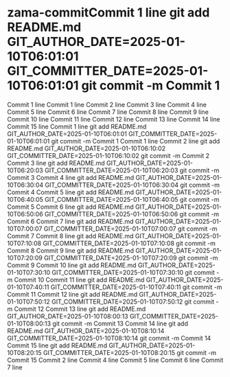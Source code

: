 # zama-commitCommit 1 line git add README.md GIT_AUTHOR_DATE=2025-01-10T06:01:01 GIT_COMMITTER_DATE=2025-01-10T06:01:01 git commit -m Commit 1
Commit 1 line
Commit 1 line
Commit 2 line
Commit 3 line
Commit 4 line
Commit 5 line
Commit 6 line
Commit 7 line
Commit 8 line
Commit 9 line
Commit 10 line
Commit 11 line
Commit 12 line
Commit 13 line
Commit 14 line
Commit 15 line
Commit 1 line git add README.md GIT_AUTHOR_DATE=2025-01-10T06:01:01 GIT_COMMITTER_DATE=2025-01-10T06:01:01 git commit -m Commit 1
Commit 1 line
Commit 2 line git add README.md GIT_AUTHOR_DATE=2025-01-10T06:10:02 GIT_COMMITTER_DATE=2025-01-10T06:10:02 git commit -m Commit 2
Commit 3 line git add README.md GIT_AUTHOR_DATE=2025-01-10T06:20:03 GIT_COMMITTER_DATE=2025-01-10T06:20:03 git commit -m Commit 3
Commit 4 line git add README.md GIT_AUTHOR_DATE=2025-01-10T06:30:04 GIT_COMMITTER_DATE=2025-01-10T06:30:04 git commit -m Commit 4
Commit 5 line git add README.md GIT_AUTHOR_DATE=2025-01-10T06:40:05 GIT_COMMITTER_DATE=2025-01-10T06:40:05 git commit -m Commit 5
Commit 6 line git add README.md GIT_AUTHOR_DATE=2025-01-10T06:50:06 GIT_COMMITTER_DATE=2025-01-10T06:50:06 git commit -m Commit 6
Commit 7 line git add README.md GIT_AUTHOR_DATE=2025-01-10T07:00:07 GIT_COMMITTER_DATE=2025-01-10T07:00:07 git commit -m Commit 7
Commit 8 line git add README.md GIT_AUTHOR_DATE=2025-01-10T07:10:08 GIT_COMMITTER_DATE=2025-01-10T07:10:08 git commit -m Commit 8
Commit 9 line git add README.md GIT_AUTHOR_DATE=2025-01-10T07:20:09 GIT_COMMITTER_DATE=2025-01-10T07:20:09 git commit -m Commit 9
Commit 10 line git add README.md GIT_AUTHOR_DATE=2025-01-10T07:30:10 GIT_COMMITTER_DATE=2025-01-10T07:30:10 git commit -m Commit 10
Commit 11 line git add README.md GIT_AUTHOR_DATE=2025-01-10T07:40:11 GIT_COMMITTER_DATE=2025-01-10T07:40:11 git commit -m Commit 11
Commit 12 line git add README.md GIT_AUTHOR_DATE=2025-01-10T07:50:12 GIT_COMMITTER_DATE=2025-01-10T07:50:12 git commit -m Commit 12
Commit 13 line git add README.md GIT_AUTHOR_DATE=2025-01-10T08:00:13 GIT_COMMITTER_DATE=2025-01-10T08:00:13 git commit -m Commit 13
Commit 14 line git add README.md GIT_AUTHOR_DATE=2025-01-10T08:10:14 GIT_COMMITTER_DATE=2025-01-10T08:10:14 git commit -m Commit 14
Commit 15 line git add README.md GIT_AUTHOR_DATE=2025-01-10T08:20:15 GIT_COMMITTER_DATE=2025-01-10T08:20:15 git commit -m Commit 15
Commit 2 line
Commit 4 line
Commit 5 line
Commit 6 line
Commit 7 line
